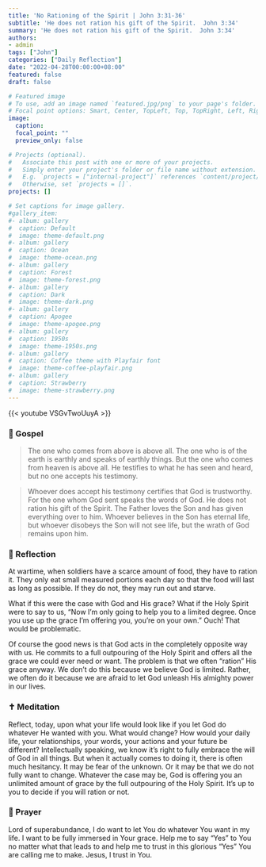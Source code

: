 ```yaml
---
title: 'No Rationing of the Spirit | John 3:31-36'
subtitle: 'He does not ration his gift of the Spirit.  John 3:34'
summary: 'He does not ration his gift of the Spirit.  John 3:34'
authors:
- admin
tags: ["John"]
categories: ["Daily Reflection"]
date: "2022-04-28T00:00:00+08:00"
featured: false
draft: false

# Featured image
# To use, add an image named `featured.jpg/png` to your page's folder.
# Focal point options: Smart, Center, TopLeft, Top, TopRight, Left, Right, BottomLeft, Bottom, BottomRight
image:
  caption:
  focal_point: ""
  preview_only: false

# Projects (optional).
#   Associate this post with one or more of your projects.
#   Simply enter your project's folder or file name without extension.
#   E.g. `projects = ["internal-project"]` references `content/project/deep-learning/index.md`.
#   Otherwise, set `projects = []`.
projects: []

# Set captions for image gallery.
#gallery_item:
#- album: gallery
#  caption: Default
#  image: theme-default.png
#- album: gallery
#  caption: Ocean
#  image: theme-ocean.png
#- album: gallery
#  caption: Forest
#  image: theme-forest.png
#- album: gallery
#  caption: Dark
#  image: theme-dark.png
#- album: gallery
#  caption: Apogee
#  image: theme-apogee.png
#- album: gallery
#  caption: 1950s
#  image: theme-1950s.png
#- album: gallery
#  caption: Coffee theme with Playfair font
#  image: theme-coffee-playfair.png
#- album: gallery
#  caption: Strawberry
#  image: theme-strawberry.png
---
```


{{< youtube VSGvTwoUuyA >}}

### :love_letter: Gospel
> The one who comes from above is above all. The one who is of the earth is earthly and speaks of earthly things. But the one who comes from heaven is above all. He testifies to what he has seen and heard, but no one accepts his testimony.

> Whoever does accept his testimony certifies that God is trustworthy. For the one whom God sent speaks the words of God. He does not ration his gift of the Spirit. The Father loves the Son and has given everything over to him. Whoever believes in the Son has eternal life, but whoever disobeys the Son will not see life, but the wrath of God remains upon him.

### :speech_balloon: Reflection
At wartime, when soldiers have a scarce amount of food, they have to ration it.  They only eat small measured portions each day so that the food will last as long as possible.  If they do not, they may run out and starve.

What if this were the case with God and His grace?  What if the Holy Spirit were to say to us, “Now I’m only going to help you to a limited degree.  Once you use up the grace I’m offering you, you’re on your own.”  Ouch!  That would be problematic.

Of course the good news is that God acts in the completely opposite way with us.  He commits to a full outpouring of the Holy Spirit and offers all the grace we could ever need or want.  The problem is that we often “ration” His grace anyway.  We don’t do this because we believe God is limited.  Rather, we often do it because we are afraid to let God unleash His almighty power in our lives.

### :latin_cross: Meditation
Reflect, today, upon what your life would look like if you let God do whatever He wanted with you.  What would change?  How would your daily life, your relationships, your words, your actions and your future be different?  Intellectually speaking, we know it’s right to fully embrace the will of God in all things.  But when it actually comes to doing it, there is often much hesitancy. It may be fear of the unknown.  Or it may be that we do not fully want to change.  Whatever the case may be, God is offering you an unlimited amount of grace by the full outpouring of the Holy Spirit.  It’s up to you to decide if you will ration or not.

### :pray: Prayer
Lord of superabundance, I do want to let You do whatever You want in my life.  I want to be fully immersed in Your grace.  Help me to say “Yes” to You no matter what that leads to and help me to trust in this glorious “Yes” You are calling me to make.  Jesus, I trust in You.
